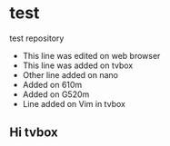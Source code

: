 # test
test repository

- This line was edited on web browser
- This line was added on tvbox
- Other line added on nano
- Added on 610m
- Added on G520m
- Line added on Vim in tvbox
## Hi tvbox

